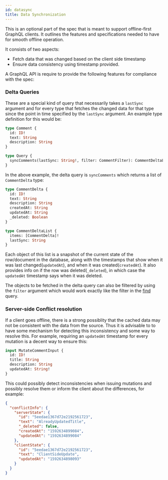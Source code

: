 ```yaml
---
id: datasync
title: Data Synchronization
---
```


This is an optional part of the spec that is meant to support offline-first GraphQL clients. It outlines the features and specifications needed to have for smooth offline operation.

It consists of two aspects:

- Fetch data that was changed based on the client side timestamp
- Ensure data consistency using timestamp provided.

A GraphQL API is require to provide the following features for compliance with the spec:

### Delta Queries

These are a special kind of query that necessarily takes a `lastSync` argument and for every type that fetches the changed data for that type since the point in time specified by the `lastSync` argument. An example type definition for this would be:

```graphql
type Comment {
  id: ID!
  text: String
  description: String
}

type Query {
  syncComments(lastSync: String!, filter: CommentFilter): CommentDeltaList!
}
```

In the above example, the delta query is `syncComments` which returns a list of `CommentDelta` type:

```graphql
type CommentDelta {
  id: ID!
  text: String
  description: String
  createdAt: String
  updatedAt: String
  _deleted: Boolean
}

type CommentDeltaList {
  items: [CommentDelta]!
  lastSync: String
}
```

Each object of this list is a snapshot of the current state of the row/document in the database, along with the timestamps that show when it was last changed(`updatedAt`), and when it was created(`createdAt`). It also provides info on if the row was deleted(`_deleted`), in which case the `updatedAt` timestamp says when it was deleted.

The objects to be fetched in the delta query can also be filtered by using the `filter` argument 
which would work exactly like the filter in the [find](./spec-find.md) query.

### Server-side Conflict resolution

If a client goes offline, there is a strong possiblity that the cached data may not be consistent with the data from the source. Thus it is advisable to to have some mechanism for detecting this inconsistency and some way to resolve this. For example, requiring an `updatedAt` timestamp for every mutation is a decent way to ensure this:

```graphql
input MutateCommentInput {
  id: ID!
  title: String
  description: String
  updatedAt: String!
}
```

This could possibly detect inconsistencies when issuing mutations and possibly resolve them or inform the client about the differences, for example:

```json
{
  "conflictInfo": {
    "serverState": {
      "id": "5eedae1367d72e2192561723",
      "text": "AlreadyUpdatedTitle",
      "_deleted": false,
      "createdAt": "1592634899084",
      "updatedAt": "1592634899084"
    },
    "clientState": {
      "id": "5eedae1367d72e2192561723",
      "text": "ClientSideUpdate",
      "updatedAt": "1592634898093"
    }
  }
}
```

